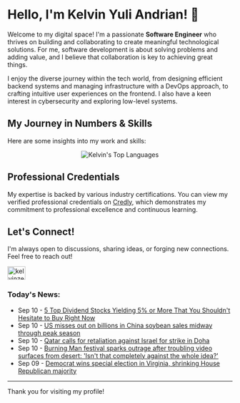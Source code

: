# Hello, I'm Kelvin Yuli Andrian! 👋

Welcome to my digital space! I'm a passionate **Software Engineer** who thrives on building and collaborating to create meaningful technological solutions. For me, software development is about solving problems and adding value, and I believe that collaboration is key to achieving great things.

I enjoy the diverse journey within the tech world, from designing efficient backend systems and managing infrastructure with a DevOps approach, to crafting intuitive user experiences on the frontend. I also have a keen interest in cybersecurity and exploring low-level systems.

## My Journey in Numbers & Skills

Here are some insights into my work and skills:

<p align="center">
  <img src="https://github-readme-stats.vercel.app/api/top-langs/?username=kelvinzer0&layout=compact&theme=radical" alt="Kelvin's Top Languages" />
</p>

## Professional Credentials

My expertise is backed by various industry certifications. You can view my verified professional credentials on [Credly](https://www.credly.com/users/kelvin-yuli-andrian/badges), which demonstrates my commitment to professional excellence and continuous learning.

## Let's Connect!

I'm always open to discussions, sharing ideas, or forging new connections. Feel free to reach out!

<p align="left">
    <a href="https://linkedin.com/in/kelvinzero" target="blank"><img align="center" src="https://cdn.jsdelivr.net/npm/simple-icons@3.0.1/icons/linkedin.svg" alt="kelvinzero" height="30" width="40" /></a>
</p>

### Today's News:

<!-- feed start -->
- Sep 10 - [5 Top Dividend Stocks Yielding 5% or More That You Shouldn't Hesitate to Buy Right Now](https://finance.yahoo.com/news/5-top-dividend-stocks-yielding-101700579.html)
- Sep 10 - [US misses out on billions in China soybean sales midway through peak season](https://finance.yahoo.com/news/us-misses-billions-china-soybean-045132067.html)
- Sep 10 - [Qatar calls for retaliation against Israel for strike in Doha](https://www.yahoo.com/news/articles/qatar-calls-retaliation-against-israel-011833568.html)
- Sep 10 - [Burning Man festival sparks outrage after troubling video surfaces from desert: 'Isn't that completely against the whole idea?'](https://www.yahoo.com/news/articles/burning-man-festival-sparks-outrage-001000426.html)
- Sep 09 - [Democrat wins special election in Virginia, shrinking House Republican majority](https://www.yahoo.com/news/articles/democrat-wins-special-election-virginia-235830728.html)
<!-- feed end -->

---

Thank you for visiting my profile!
